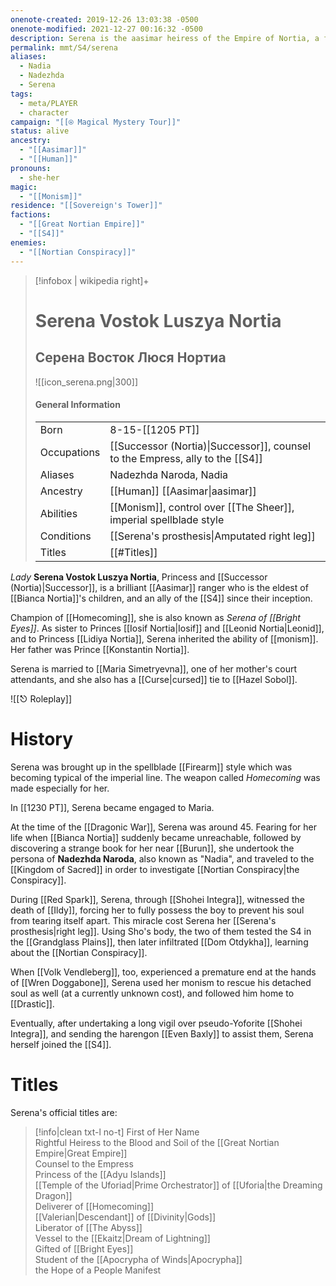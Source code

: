 ```yaml
---
onenote-created: 2019-12-26 13:03:38 -0500
onenote-modified: 2021-12-27 00:16:32 -0500
description: Serena is the aasimar heiress of the Empire of Nortia, a formidable warrior who uses a combination of rifle-axe and storm magic.
permalink: mmt/S4/serena
aliases:
  - Nadia
  - Nadezhda
  - Serena
tags:
  - meta/PLAYER
  - character
campaign: "[[⍟ Magical Mystery Tour]]"
status: alive
ancestry:
  - "[[Aasimar]]"
  - "[[Human]]"
pronouns:
  - she-her
magic:
  - "[[Monism]]"
residence: "[[Sovereign's Tower]]"
factions:
  - "[[Great Nortian Empire]]"
  - "[[S4]]"
enemies:
  - "[[Nortian Conspiracy]]"
---
```

>[!infobox | wikipedia right]+
># Serena Vostok Luszya Nortia
>## Серена Восток Люся Нортиа
>![[icon_serena.png|300]]
>#### General Information
>| | | 
>| --- | --- |
>| Born | 8-15-[[1205 PT]] |
>| Occupations | [[Successor (Nortia)\|Successor]], counsel to the Empress, ally to the [[S4]] |
>| Aliases | Nadezhda Naroda, Nadia |
>| Ancestry | [[Human]] [[Aasimar\|aasimar]] |
>| Abilities | [[Monism]], control over [[The Sheer]], imperial spellblade style |
>| Conditions | [[Serena's prosthesis\|Amputated right leg]] |
>| Titles | [[#Titles]] |

*Lady* **Serena Vostok Luszya Nortia**, Princess and [[Successor (Nortia)|Successor]], is a brilliant [[Aasimar]] ranger who is the eldest of [[Bianca Nortia]]'s children, and an ally of the [[S4]] since their inception. 

Champion of [[Homecoming]], she is also known as *Serena of [[Bright Eyes]]*. As sister to Princes [[Iosif Nortia|Iosif]] and [[Leonid Nortia|Leonid]], and to Princess [[Lidiya Nortia]], Serena inherited the ability of [[monism]]. Her father was Prince [[Konstantin Nortia]].

Serena is married to [[Maria Simetryevna]], one of her mother's court attendants, and she also has a [[Curse|cursed]] tie to [[Hazel Sobol]]. 



![[⎋ Roleplay]]
# History
Serena was brought up in the spellblade [[Firearm]] style which was becoming typical of the imperial line. The weapon called *Homecoming* was made especially for her.

In [[1230 PT]], Serena became engaged to Maria.

At the time of the [[Dragonic War]], Serena was around 45. Fearing for her life when [[Bianca Nortia]] suddenly became unreachable, followed by discovering a strange book for her near [[Burun]], she undertook the persona of **Nadezhda Naroda**, also known as "Nadia", and traveled to the [[Kingdom of Sacred]] in order to investigate [[Nortian Conspiracy|the Conspiracy]]. 

During [[Red Spark]], Serena, through [[Shohei Integra]], witnessed the death of [[Ildy]], forcing her to fully possess the boy to prevent his soul from tearing itself apart. This miracle cost Serena her [[Serena's prosthesis|right leg]]. Using Sho's body, the two of them tested the S4 in the [[Grandglass Plains]], then later infiltrated [[Dom Otdykha]], learning about the [[Nortian Conspiracy]].

When [[Volk Vendleberg]], too, experienced a premature end at the hands of [[Wren Doggabone]], Serena used her monism to rescue his detached soul as well (at a currently unknown cost), and followed him home to [[Drastic]].

Eventually, after undertaking a long vigil over pseudo-Yoforite [[Shohei Integra]], and sending the harengon [[Even Baxly]] to assist them, Serena herself joined the [[S4]].

# Titles
Serena's official titles are:
>[!info|clean txt-l no-t]
First of Her Name<br>Rightful Heiress to the Blood and Soil of the [[Great Nortian Empire\|Great Empire]]<br>Counsel to the Empress<br>Princess of the [[Adyu Islands]]<br>[[Temple of the Uforiad\|Prime Orchestrator]] of [[Uforia\|the Dreaming Dragon]]<br>Deliverer of [[Homecoming]]<br>[[Valerian\|Descendant]] of [[Divinity\|Gods]]<br>Liberator of [[The Abyss]]<br>Vessel to the [[Ekaitz\|Dream of Lightning]]<br>Gifted of [[Bright Eyes]]<br>Student of the [[Apocrypha of Winds\|Apocrypha]]<br>the Hope of a People Manifest</small>
